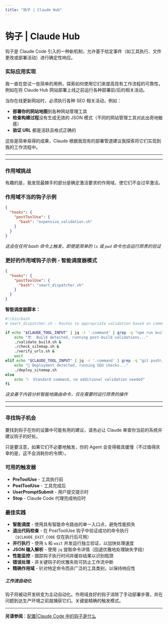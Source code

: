 ```yaml
---
title: "钩子 | Claude Hub"
---
```


# 钩子 | Claude Hub

钩子是 Claude Code 引入的一种新机制，允许基于给定事件（如工具执行、文件更改或部署活动）进行确定性响应。

### 实际应用实现[​](#practical-implementation)

我一直在尝试一些简单的用例，探索如何使用它们来提高现有工作流程的可靠性，例如在将 Claude Hub 网站部署上线之前运行各种部署前/后的相关活动。

当你在线更新网站时，必须执行各种 SEO 相关活动，例如：

-   **部署你的网站地图**到各种网站管理工具
-   **检查构建过程**没有生成无效的 JSON 模式（不同的网站管理工具对此出奇地敏感）
-   **验证 URL** 都是活跃且格式正确的

这些是简单易得的成果，Claude 根据我现有的部署管道建议我探索将它们实现到我的工作流程中。

* * *

* * *

### 作用域挑战[​](#scoping-challenges)

有趣的是，我发现最棘手的部分是确定激活要求的作用域，使它们不会过早激活。

### 作用域不当的钩子示例[​](#poorly-scoped-hook-example)

```json
{
  "hooks": {
    "postToolUse": {
      "bash": "expensive_validation.sh"
    }
  }
}
```

*这会在任何 bash 命令上触发，即使是简单的 `ls` 或 `pwd` 命令也会运行昂贵的验证*

### 更好的作用域钩子示例 - 智能调度器模式[​](#better-scoped-hook-example---smart-dispatcher-pattern)

```json
{
  "hooks": {
    "postToolUse": {
      "bash": "smart_dispatcher.sh"
    }
  }
}
```

**智能调度器脚本：**

```bash
#!/bin/bash
# smart_dispatcher.sh - Routes to appropriate validation based on command content

if echo "$CLAUDE_TOOL_INPUT" | jq -r '.command' | grep -q "npm run build\|yarn build\|next build"; then
    echo "🏗️  Build detected, running post-build validations..."
    ./validate_build.sh &
    ./check_sitemap.sh &
    ./verify_urls.sh &
    wait
elif echo "$CLAUDE_TOOL_INPUT" | jq -r '.command' | grep -q "git push\|vercel --prod"; then
    echo "🚀 Deployment detected, running SEO checks..."
    ./deploy_sitemap.sh
else
    echo "ℹ️  Standard command, no additional validation needed"
fi
```

*这会基于内容分析智能地路由命令，仅在需要时运行昂贵的操作*

* * *

* * *

### 寻找钩子机会[​](#finding-hook-opportunities)

要找到钩子在你的设置中可能有用的建议，请务必让 Claude 审查你当前的系统并建议钩子的好处。

只是要注意，如果它们不必要地触发，你的 Agent 会变得极其缓慢（不过值得庆幸的是，这不会消耗你的令牌）。

### 可用的触发器[​](#available-triggers)

-   **PreToolUse** - 工具执行前
-   **PostToolUse** - 工具完成后
-   **UserPromptSubmit** - 用户提交提示时
-   **Stop** - Claude Code 代理完成响应时

### 最佳实践[​](#best-practices)

-   **智能调度** - 使用具有智能命令路由的单一入口点，避免性能损失
-   **退出代码检查** - 在 PostToolUse 钩子中验证成功的命令执行（`$CLAUDE_EXIT_CODE` 仅在执行后可用）
-   **并行执行** - 使用 `&` 和 `wait` 并发运行独立验证，以加快处理速度
-   **JSON 输入解析** - 使用 `jq` 提取命令详情（回退优雅地处理缺失字段）
-   **性能监控** - 跟踪钩子执行时间并缓存结果以识别瓶颈
-   **错误处理** - 非关键钩子的优雅失败可防止工作流中断
-   **精确作用域** - 针对特定命令而非广泛的工具类别，以保持响应性

##### 工作流自动化

钩子将被动开发转变为主动自动化。作用域良好的钩子消除了手动部署步骤，并在问题到达生产环境之前就捕获它们。关键是精确的触发模式。


* * *

**另请参阅**：[配置](/configuration.html)|[Claude Code 中的钩子是什么](https://docs.anthropic.com/en/docs/claude-code/hooks)
